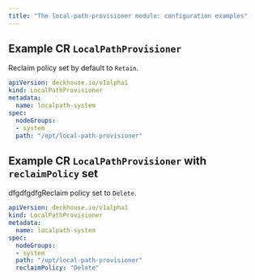 ```yaml
---
title: "The local-path-provisioner module: configuration examples"
---
```


## Example CR `LocalPathProvisioner`

Reclaim policy set by default to `Retain`.

```yaml
apiVersion: deckhouse.io/v1alpha1
kind: LocalPathProvisioner
metadata:
  name: localpath-system
spec:
  nodeGroups:
  - system
  path: "/opt/local-path-provisioner"
```

## Example CR `LocalPathProvisioner` with `reclaimPolicy` set

dfgdfgdfgReclaim policy set to `Delete`.

```yaml
apiVersion: deckhouse.io/v1alpha1
kind: LocalPathProvisioner
metadata:
  name: localpath-system
spec:
  nodeGroups:
  - system
  path: "/opt/local-path-provisioner"
  reclaimPolicy: "Delete"
```
